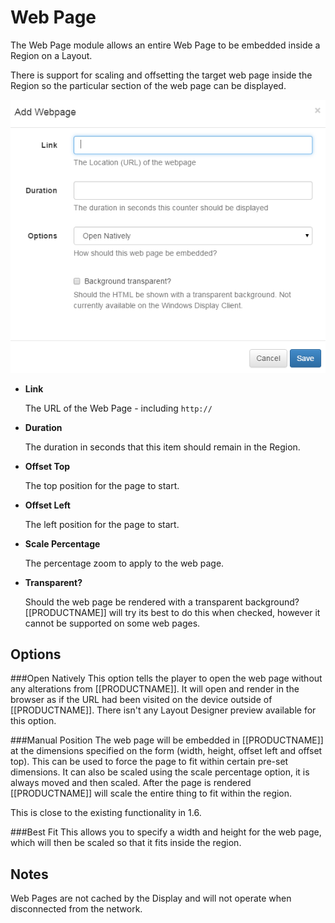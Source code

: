 <!--toc=media-->
# Web Page

The Web Page module allows an entire Web Page to be embedded inside a Region on a Layout.

There is support for scaling and offsetting the target web page inside the Region so the particular section of the web page can be displayed.

![Webpage Form](img/media_webpage_form.png)

- **Link**
    
    The URL of the Web Page - including `http://`

- **Duration**
    
    The duration in seconds that this item should remain in the Region.

- **Offset Top**
    
    The top position for the page to start.

- **Offset Left**
    
    The left position for the page to start.

- **Scale Percentage**
    
    The percentage zoom to apply to the web page.

- **Transparent?**
    
    Should the web page be rendered with a transparent background? [[PRODUCTNAME]] will try its best to do this when checked, however it cannot be supported on some web pages.

## Options
###Open Natively
This option tells the player to open the web page without any alterations from [[PRODUCTNAME]]. It will open and render in the browser as if the URL had been visited on the device outside of [[PRODUCTNAME]]. There isn't any Layout Designer preview available for this option.

###Manual Position
The web page will be embedded in [[PRODUCTNAME]] at the dimensions specified on the form (width, height, offset left and offset top). This can be used to force the page to fit within certain pre-set dimensions. It can also be scaled using the scale percentage option, it is always moved and then scaled. After the page is rendered [[PRODUCTNAME]] will scale the entire thing to fit within the region.

This is close to the existing functionality in 1.6.

###Best Fit
This allows you to specify a width and height for the web page, which will then be scaled so that it fits inside the region.

## Notes
Web Pages are not cached by the Display and will not operate when disconnected from the network.